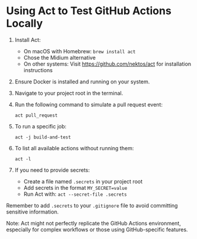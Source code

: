 # Using Act to Test GitHub Actions Locally

1. Install Act:
   - On macOS with Homebrew: `brew install act`
   - Chose the Midium alternative
   - On other systems: Visit https://github.com/nektos/act for installation instructions

2. Ensure Docker is installed and running on your system.

3. Navigate to your project root in the terminal.

4. Run the following command to simulate a pull request event:
   ```
   act pull_request
   ```

5. To run a specific job:
   ```
   act -j build-and-test
   ```

6. To list all available actions without running them:
   ```
   act -l
   ```

7. If you need to provide secrets:
   - Create a file named `.secrets` in your project root
   - Add secrets in the format `MY_SECRET=value`
   - Run Act with: `act --secret-file .secrets`

Remember to add `.secrets` to your `.gitignore` file to avoid committing sensitive information.

Note: Act might not perfectly replicate the GitHub Actions environment, especially for complex workflows or those using GitHub-specific features.